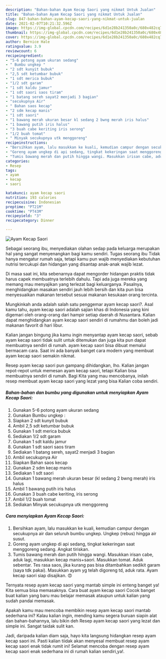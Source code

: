 ```yaml
---
description: "Bahan-bahan Ayam Kecap Saori yang nikmat Untuk Jualan"
title: "Bahan-bahan Ayam Kecap Saori yang nikmat Untuk Jualan"
slug: 847-bahan-bahan-ayam-kecap-saori-yang-nikmat-untuk-jualan
date: 2021-02-07T10:21:32.596Z
image: https://img-global.cpcdn.com/recipes/6d1e28b241350a0c/680x482cq70/ayam-kecap-saori-foto-resep-utama.jpg
thumbnail: https://img-global.cpcdn.com/recipes/6d1e28b241350a0c/680x482cq70/ayam-kecap-saori-foto-resep-utama.jpg
cover: https://img-global.cpcdn.com/recipes/6d1e28b241350a0c/680x482cq70/ayam-kecap-saori-foto-resep-utama.jpg
author: Bernice Hale
ratingvalue: 3.9
reviewcount: 6
recipeingredient:
- "5-6 potong ayam ukuran sedang"
- " Bumbu ungkep "
- "2 sdt kunyit bubuk"
- "2,5 sdt ketumbar bubuk"
- "1 sdt merica bubuk"
- "1/2 sdt garam"
- "1 sdt kaldu jamur"
- "1 sdt saori saos tiram"
- "1 batang sereh sayat2 menjadi 3 bagian"
- "secukupnya Air"
- " Bahan saos kecap"
- "2 sdm kecap manis"
- "1 sdt saori"
- "1 bawang merah ukuran besar kl sedang 2 bwng merah iris halus"
- "1 bawang putih iris halus"
- "3 buah cabe keriting iris serong"
- "1/2 buah tomat"
- " Minyak secukupnya utk menggoreng"
recipeinstructions:
- "Bersihkan ayam, lalu masukkan ke kuali, kemudian campur dengan secukupnya air dan seluruh bumbu ungkep. Ungkep (rebus) hingga air susut."
- "Goreng ayam ungkep di api sedang, tingkat kekeringan saat menggoreng sedang. Angkat tiriskan."
- "Tumis bawang merah dan putih hingga wangi. Masukkan irisan cabe, aduk lagi, masukkan kecap manis+saori. Masukkan tomat. Aduk sebentar. Tes rasa saos, jika kurang pas bisa ditambahkan sedikit garam (saya tdk pakai). Masukkan ayam yg telah digoreng td, aduk rata. Ayam kecap saori siap disajikan. 😍"
categories:
- Resep
tags:
- ayam
- kecap
- saori

katakunci: ayam kecap saori 
nutrition: 193 calories
recipecuisine: Indonesian
preptime: "PT21M"
cooktime: "PT43M"
recipeyield: "3"
recipecategory: Dinner

---
```



![Ayam Kecap Saori](https://img-global.cpcdn.com/recipes/6d1e28b241350a0c/680x482cq70/ayam-kecap-saori-foto-resep-utama.jpg)

Sebagai seorang ibu, menyediakan olahan sedap pada keluarga merupakan hal yang sangat menyenangkan bagi kamu sendiri. Tugas seorang ibu Tidak hanya mengatur rumah saja, tetapi kamu pun wajib menyediakan kebutuhan nutrisi tercukupi dan hidangan yang disantap anak-anak wajib lezat.

Di masa  saat ini, kita sebenarnya dapat mengorder hidangan praktis tidak harus capek membuatnya terlebih dahulu. Tapi ada juga mereka yang memang mau menyajikan yang terlezat bagi keluarganya. Pasalnya, menghidangkan masakan sendiri jauh lebih bersih dan kita pun bisa menyesuaikan makanan tersebut sesuai makanan kesukaan orang tercinta. 



Mungkinkah anda adalah salah satu penggemar ayam kecap saori?. Asal kamu tahu, ayam kecap saori adalah sajian khas di Indonesia yang kini digemari oleh orang-orang dari hampir setiap daerah di Nusantara. Kalian dapat menghidangkan ayam kecap saori sendiri di rumahmu dan boleh jadi makanan favorit di hari libur.

Kalian jangan bingung jika kamu ingin menyantap ayam kecap saori, sebab ayam kecap saori tidak sulit untuk ditemukan dan juga kita pun dapat membuatnya sendiri di rumah. ayam kecap saori bisa dibuat memalui bermacam cara. Saat ini ada banyak banget cara modern yang membuat ayam kecap saori semakin nikmat.

Resep ayam kecap saori pun gampang dihidangkan, lho. Kalian jangan repot-repot untuk memesan ayam kecap saori, tetapi Kalian bisa membuatnya sendiri di rumah. Bagi Kita yang mau mencobanya, inilah resep membuat ayam kecap saori yang lezat yang bisa Kalian coba sendiri.

<!--inarticleads1-->

##### Bahan-bahan dan bumbu yang digunakan untuk menyiapkan Ayam Kecap Saori:

1. Gunakan 5-6 potong ayam ukuran sedang
1. Gunakan  Bumbu ungkep :
1. Siapkan 2 sdt kunyit bubuk
1. Ambil 2,5 sdt ketumbar bubuk
1. Gunakan 1 sdt merica bubuk
1. Sediakan 1/2 sdt garam
1. Gunakan 1 sdt kaldu jamur
1. Gunakan 1 sdt saori saos tiram
1. Sediakan 1 batang sereh, sayat2 menjadi 3 bagian
1. Ambil secukupnya Air
1. Siapkan  Bahan saos kecap
1. Gunakan 2 sdm kecap manis
1. Sediakan 1 sdt saori
1. Gunakan 1 bawang merah ukuran besar (kl sedang 2 bwng merah) iris halus
1. Ambil 1 bawang putih iris halus
1. Gunakan 3 buah cabe keriting, iris serong
1. Ambil 1/2 buah tomat
1. Sediakan  Minyak secukupnya utk menggoreng




<!--inarticleads2-->

##### Cara menyiapkan Ayam Kecap Saori:

1. Bersihkan ayam, lalu masukkan ke kuali, kemudian campur dengan secukupnya air dan seluruh bumbu ungkep. Ungkep (rebus) hingga air susut.
1. Goreng ayam ungkep di api sedang, tingkat kekeringan saat menggoreng sedang. Angkat tiriskan.
1. Tumis bawang merah dan putih hingga wangi. Masukkan irisan cabe, aduk lagi, masukkan kecap manis+saori. Masukkan tomat. Aduk sebentar. Tes rasa saos, jika kurang pas bisa ditambahkan sedikit garam (saya tdk pakai). Masukkan ayam yg telah digoreng td, aduk rata. Ayam kecap saori siap disajikan. 😍




Ternyata resep ayam kecap saori yang mantab simple ini enteng banget ya! Kita semua bisa memasaknya. Cara buat ayam kecap saori Cocok banget buat kalian yang baru mau belajar memasak ataupun untuk kalian yang sudah pandai memasak.

Apakah kamu mau mencoba membikin resep ayam kecap saori mantab sederhana ini? Kalau kalian ingin, mending kamu segera buruan siapin alat dan bahan-bahannya, lalu bikin deh Resep ayam kecap saori yang lezat dan simple ini. Sangat taidak sulit kan. 

Jadi, daripada kalian diam saja, hayo kita langsung hidangkan resep ayam kecap saori ini. Pasti kalian tiidak akan menyesal membuat resep ayam kecap saori enak tidak rumit ini! Selamat mencoba dengan resep ayam kecap saori enak sederhana ini di rumah kalian sendiri,ya!.


